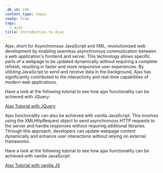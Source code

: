 ```yaml
---
_db_id: 146
content_type: topic
ready: true
tags:
  - ajax
title: Introduction to Ajax
---
```


Ajax, short for Asynchronous JavaScript and XML, revolutionized web development by enabling seamless asynchronous communication between a web application's frontend and server. This technology allows specific parts of a webpage to be updated dynamically without requiring a complete refresh, resulting in faster and more responsive user experiences. By utilizing JavaScript to send and receive data in the background, Ajax has significantly contributed to the interactivity and real-time capabilities of modern web applications.

Have a look at the following tutorial to see how ajax functionality can be achieved with JQuery:

[Ajax Tutorial with JQuery](https://www.codementor.io/sheena/ajax-tutorial-web-development-du107rzaq?referral=sheena-kvo1e6ewh)

Ajax functionality can also be achieved with vanilla JavaScript. This involves using the XMLHttpRequest object to send asynchronous HTTP requests to the server and handle responses without requiring additional libraries. Through this approach, developers can update webpage content dynamically and enhance user interactions without relying on external frameworks.

Have a look at the following tutorial to see how ajax functionality can be achieved with vanilla JavaScript:

[Ajax Tutorial with vanilla JS](https://developer.mozilla.org/en-US/docs/Web/Guide/AJAX)
